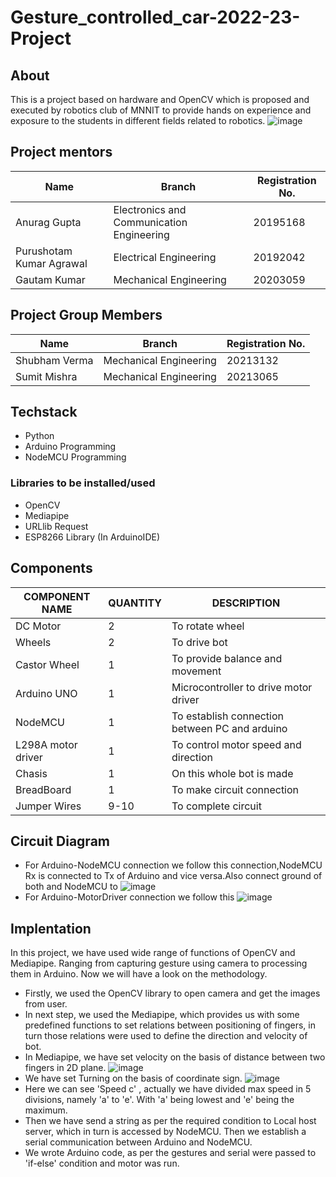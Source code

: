 # Gesture_controlled_car-2022-23-Project
## About
This is a project based on hardware and OpenCV which is proposed and executed by robotics club of MNNIT to provide hands on experience and exposure to the students in different fields related to robotics.
![image](https://user-images.githubusercontent.com/130023827/230298919-71846126-458d-4e24-8479-0ad96877c274.png)

## Project mentors
| Name  | Branch | Registration No. |
| -------- | -------- | -------- |
| Anurag Gupta | Electronics and Communication Engineering | 20195168 |
| Purushotam Kumar Agrawal | Electrical Engineering |	20192042 |
| Gautam Kumar | Mechanical Engineering | 20203059 |
## Project Group Members
| Name | Branch | Registration No. |
| -------- | -------- | -------- |
| Shubham Verma | Mechanical Engineering | 20213132 |
| Sumit Mishra | Mechanical Engineering | 20213065 |
## Techstack
- Python
- Arduino Programming
- NodeMCU Programming
### Libraries to be installed/used 
- OpenCV
- Mediapipe
- URLlib Request
- ESP8266 Library (In ArduinoIDE)

## Components
|COMPONENT NAME |QUANTITY | DESCRIPTION |
| -------- | -------- | -------- |
| DC Motor | 2 | To rotate wheel |
| Wheels | 2 | To drive bot |
| Castor Wheel | 1 | To provide balance and movement |
| Arduino UNO | 1 | Microcontroller to drive motor driver |
| NodeMCU | 1 | To establish connection between PC and arduino |
| L298A motor driver| 1 | To control motor speed and direction  |
| Chasis | 1 | On this whole bot is made |
| BreadBoard | 1 | To make circuit connection |
| Jumper Wires | 9-10 | To complete circuit |
## Circuit Diagram
- For Arduino-NodeMCU connection we follow this connection,NodeMCU Rx is connected to Tx of Arduino and vice versa.Also connect ground of both and NodeMCU to
![image](https://user-images.githubusercontent.com/130023827/230319898-a2edb609-0a2e-46b1-98fb-fd2a2bcfb58e.png)
- For Arduino-MotorDriver connection we follow this
![image](https://user-images.githubusercontent.com/130023827/230362082-3256b84f-8008-4185-aa89-0a272fdf48d5.png)

## Implentation 
In this project, we have used wide range of functions of OpenCV and Mediapipe. Ranging from capturing gesture using camera to processing them in Arduino. Now we will have a look on the methodology.
- Firstly, we used the OpenCV library to open camera and get the images from user.
- In next step, we used the Mediapipe, which provides us with some predefined functions to set relations between positioning of fingers, in turn those relations were used to define the direction and velocity of bot.
- In Mediapipe, we have set velocity on the basis of distance between two fingers in 2D plane.
![image](https://user-images.githubusercontent.com/130023827/230366589-316a7fdb-c58e-4dc5-8c7b-787c99f5b9dc.png)
- We have set Turning on the basis of coordinate sign.
![image](https://user-images.githubusercontent.com/130023827/230367573-2cdb24ca-19da-4245-8715-0c1bbe3c21b0.png)
- Here we can see 'Speed c' , actually we have divided max speed in 5 divisions, namely 'a' to 'e'. With 'a' being lowest and 'e' being the maximum.
- Then we have send a string as per the required condition to Local host server, which in turn is accessed by NodeMCU. Then we establish a serial communication between Arduino and NodeMCU.
- We wrote Arduino code, as per the gestures and serial were passed to 'if-else' condition and motor was run.




